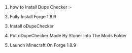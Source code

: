 1. how to Install Dupe Checker :-

2. Fully Install Forge 1.8.9

3. Install oDupeChecker

4. Put oDupeChecker Made By Stoner Into The Mods Folder

5. Launch Minecraft On Forge 1.8.9
